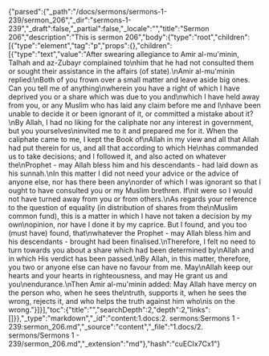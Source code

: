 {"parsed":{"_path":"/docs/sermons/sermons-1-239/sermon_206","_dir":"sermons-1-239","_draft":false,"_partial":false,"_locale":"","title":"Sermon 206","description":"This is sermon 206","body":{"type":"root","children":[{"type":"element","tag":"p","props":{},"children":[{"type":"text","value":"After swearing allegiance to Amir al-mu'minin, Talhah and az-Zubayr complained to\nhim that he had not consulted them or sought their assistance in the affairs (of state).\nAmir al-mu'minin replied:\nBoth of you frown over a small matter and leave aside big ones. Can you tell me of anything\nwherein you have a right of which I have deprived you or a share which was due to you and\nwhich I have held away from you, or any Muslim who has laid any claim before me and I\nhave been unable to decide it or been ignorant of it, or committed a mistake about it?\nBy Allah, I had no liking for the caliphate nor any interest in government, but you yourselves\ninvited me to it and prepared me for it. When the caliphate came to me, I kept the Book of\nAllah in my view and all that Allah had put therein for us, and all that according to which He\nhas commanded us to take decisions; and I followed it, and also acted on whatever the\nProphet - may Allah bless him and his descendants - had laid down as his sunnah.\nIn this matter I did not need your advice or the advice of anyone else, nor has there been any\norder of which I was ignorant so that I ought to have consulted you or my Muslim brethren. If\nit were so I would not have turned away from you or from others.\nAs regards your reference to the question of equality (in distribution of shares from the\nMuslim common fund), this is a matter in which I have not taken a decision by my own\nopinion, nor have I done it by my caprice. But I found, and you too (must have) found, that\nwhatever the Prophet - may Allah bless him and his descendants - brought had been finalised.\nTherefore, I felt no need to turn towards you about a share which had been determined by\nAllah and in which His verdict has been passed.\nBy Allah, in this matter, therefore, you two or anyone else can have no favour from me. May\nAllah keep our hearts and your hearts in righteousness, and may He grant us and you\nendurance.\nThen Amir al-mu'minin added: May Allah have mercy on the person who, when he sees the\ntruth, supports it, when he sees the wrong, rejects it, and who helps the truth against him who\nis on the wrong."}]}],"toc":{"title":"","searchDepth":2,"depth":2,"links":[]}},"_type":"markdown","_id":"content:1.docs:2. sermons:Sermons 1 - 239:sermon_206.md","_source":"content","_file":"1.docs/2. sermons/Sermons 1 - 239/sermon_206.md","_extension":"md"},"hash":"cuECIx7Cx1"}